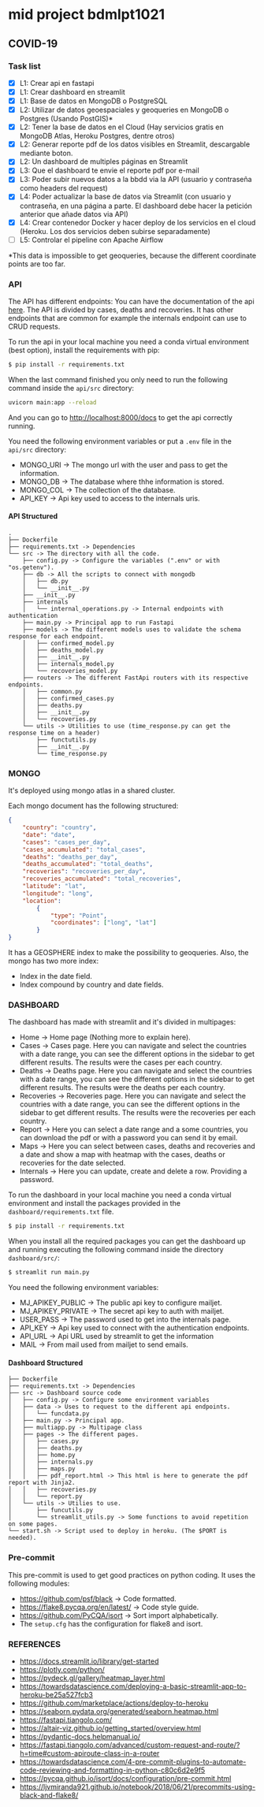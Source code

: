 # mid project bdmlpt1021
## COVID-19

### **Task list**

- [x] L1: Crear api en fastapi
- [x] L1: Crear dashboard en streamlit
- [x] L1: Base de datos en MongoDB o PostgreSQL
- [x] L2: Utilizar de datos geoespaciales y geoqueries en MongoDB o Postgres (Usando PostGIS)*
- [x] L2: Tener la base de datos en el Cloud (Hay servicios gratis en MongoDB Atlas, Heroku Postgres, dentre otros)
- [x] L2: Generar reporte pdf de los datos visibles en Streamlit, descargable mediante boton.
- [x] L2: Un dashboard de multiples páginas en Streamlit
- [x] L3: Que el dashboard te envie el reporte pdf por e-mail
- [x] L3: Poder subir nuevos datos a la bbdd via la API (usuario y contraseña como headers del request)
- [x] L4: Poder actualizar la base de datos via Streamlit (con usuario y contraseña, en una página a parte. El dashboard  debe hacer la petición anterior que añade datos via API)
- [x] L4: Crear contenedor Docker y hacer deploy de los servicios en el cloud (Heroku. Los dos servicios deben subirse separadamente)
- [ ] L5: Controlar el pipeline con Apache Airflow

*This data is impossible to get geoqueries, because the different coordinate points are too far.

### **API**
The API has different endpoints: You can have the documentation of the api [here](https://mid-api-covid.herokuapp.com/docs#/).
The API is divided by cases, deaths and recoveries. It has other endpoints that are common for example the internals endpoint can use to CRUD requests.

To run the api in your local machine you need a conda virtual environment (best option), install the requirements with pip:
```bash
$ pip install -r requirements.txt
```
When the last command finished you only need to run the following command inside the `api/src` directory:
```bash
uvicorn main:app --reload
```
And you can go to [http://localhost:8000/docs](http://localhost:8000/docs) to get the api correctly running.

You need the following environment variables or put a `.env` file in the `api/src` directory:
- MONGO_URI -> The mongo url with the user and pass to get the information.
- MONGO_DB -> The database where thhe information is stored.
- MONGO_COL -> The collection of the database.
- API_KEY -> Api key used to access to the internals uris.

#### **API Structured**
```
.
├── Dockerfile
├── requirements.txt -> Dependencies
└── src -> The directory with all the code.
    ├── config.py -> Configure the variables (".env" or with "os.getenv").
    ├── db -> All the scripts to connect with mongodb
    │   ├── db.py
    │   └── __init__.py
    ├── __init__.py
    ├── internals
    │   └── internal_operations.py -> Internal endpoints with authentication
    ├── main.py -> Principal app to run Fastapi
    ├── models -> The different models uses to validate the schema response for each endpoint.
    │   ├── confirmed_model.py
    │   ├── deaths_model.py
    │   ├── __init__.py
    │   ├── internals_model.py
    │   └── recoveries_model.py
    ├── routers -> The different FastApi routers with its respective endpoints.
    │   ├── common.py
    │   ├── confirmed_cases.py
    │   ├── deaths.py
    │   ├── __init__.py
    │   └── recoveries.py
    └── utils -> Utilities to use (time_response.py can get the response time on a header)
        ├── functutils.py
        ├── __init__.py
        └── time_response.py
```

### **MONGO**
It's deployed using mongo atlas in a shared cluster.

Each mongo document has the following structured:
```json
{
    "country": "country",
    "date": "date",
    "cases": "cases_per_day",
    "cases_accumulated": "total_cases",
    "deaths": "deaths_per_day",
    "deaths_accumulated": "total_deaths",
    "recoveries": "recoveries_per_day",
    "recoveries_accumulated": "total_recoveries",
    "latitude": "lat",
    "longitude": "long",
    "location":
        {
            "type": "Point",
            "coordinates": ["long", "lat"]
        }
}
```

It has a GEOSPHERE index to make the possibility to geoqueries. Also, the mongo has two more index:
- Index in the date field.
- Index compound by country and date fields.

### **DASHBOARD**
The dashboard has made with streamlit and it's divided in multipages:
- Home -> Home page (Nothing more to explain here).
- Cases -> Cases page. Here you can navigate and select the countries with a date range, you can see the different options in the sidebar to get different results. The results were the cases per each country.
- Deaths -> Deaths page. Here you can navigate and select the countries with a date range, you can see the different options in the sidebar to get different results. The results were the deaths per each country.
- Recoveries -> Recoveries page. Here you can navigate and select the countries with a date range, you can see the different options in the sidebar to get different results. The results were the recoveries per each country.
- Report -> Here you can select a date range and a some countries, you can download the pdf or with a password you can send it by email.
- Maps -> Here you can select between cases, deaths and recoveries and a date and show a map with heatmap with the cases, deaths or recoveries for the date selected.
- Internals -> Here you can update, create and delete a row. Providing a password.

To run the dashboard in your local machine you need a conda virtual environment and install the packages provided in the `dashboard/requirements.txt` file.
```bash
$ pip install -r requirements.txt
```
When you install all the required packages you can get the dashboard up and running executing the following command inside the directory `dashboard/src/`:
```bash
$ streamlit run main.py
```
You need the following environment variables:
- MJ_APIKEY_PUBLIC -> The public api key to configure mailjet.
- MJ_APIKEY_PRIVATE -> The secret api key to auth with mailjet.
- USER_PASS -> The password used to get into the internals page.
- API_KEY -> Api key used to connect with the authentication endpoints.
- API_URL -> Api URL used by streamlit to get the information
- MAIL -> From mail used from mailjet to send emails.

#### **Dashboard Structured**
```
├── Dockerfile
├── requirements.txt -> Dependencies
├── src -> Dashboard source code
│   ├── config.py -> Configure some environment variables
│   ├── data -> Uses to request to the different api endpoints.
│   │   └── funcdata.py
│   ├── main.py -> Principal app.
│   ├── multiapp.py -> Multipage class
│   ├── pages -> The different pages.
│   │   ├── cases.py
│   │   ├── deaths.py
│   │   ├── home.py
│   │   ├── internals.py
│   │   ├── maps.py
│   │   ├── pdf_report.html -> This html is here to generate the pdf report with Jinja2.
│   │   ├── recoveries.py
│   │   └── report.py
│   └── utils -> Utilies to use.
│       ├── funcutils.py
│       └── streamlit_utils.py -> Some functions to avoid repetition on some pages.
└── start.sh -> Script used to deploy in heroku. (The $PORT is needed).
```

### **Pre-commit**
This pre-commit is used to get good practices on python coding. It uses the following modules:
- https://github.com/psf/black -> Code formatted.
- https://flake8.pycqa.org/en/latest/ -> Code style guide.
- https://github.com/PyCQA/isort -> Sort import alphabetically.
- The `setup.cfg` has the configuration for flake8 and isort.

### REFERENCES
- https://docs.streamlit.io/library/get-started
- https://plotly.com/python/
- https://pydeck.gl/gallery/heatmap_layer.html
- https://towardsdatascience.com/deploying-a-basic-streamlit-app-to-heroku-be25a527fcb3
- https://github.com/marketplace/actions/deploy-to-heroku
- https://seaborn.pydata.org/generated/seaborn.heatmap.html
- https://fastapi.tiangolo.com/
- https://altair-viz.github.io/getting_started/overview.html
- https://pydantic-docs.helpmanual.io/
- https://fastapi.tiangolo.com/advanced/custom-request-and-route/?h=time#custom-apiroute-class-in-a-router
- https://towardsdatascience.com/4-pre-commit-plugins-to-automate-code-reviewing-and-formatting-in-python-c80c6d2e9f5
- https://pycqa.github.io/isort/docs/configuration/pre-commit.html
- https://ljvmiranda921.github.io/notebook/2018/06/21/precommits-using-black-and-flake8/
